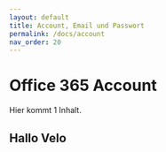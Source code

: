```yaml
---
layout: default
title: Account, Email und Passwort
permalink: /docs/account
nav_order: 20
---
```


# Office 365 Account 

Hier kommt 1 Inhalt. 

## Hallo Velo


